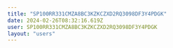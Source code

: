 ```yaml
---
title: "SP100RR331CMZA8BC3KZKCZXD2RQ3098DF3Y4PDGK"
date: 2024-02-26T08:32:16.619Z
user: SP100RR331CMZA8BC3KZKCZXD2RQ3098DF3Y4PDGK
layout: "users"
---
```

    